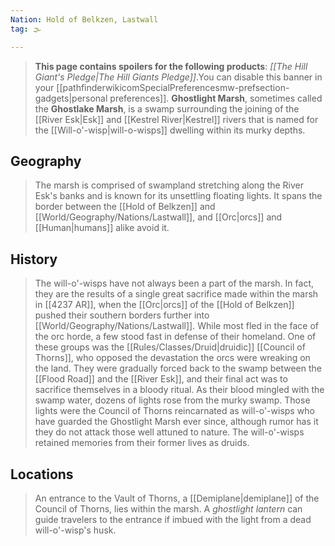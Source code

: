 ```yaml
---
Nation: Hold of Belkzen, Lastwall
tag: 🌫️

---
```

> **This page contains spoilers for the following products**: *[[The Hill Giant's Pledge|The Hill Giants Pledge]]*.You can disable this banner in your [[pathfinderwikicomSpecialPreferencesmw-prefsection-gadgets|personal preferences]].
> **Ghostlight Marsh**, sometimes called the **Ghostlake Marsh**, is a swamp surrounding the joining of the [[River Esk|Esk]] and [[Kestrel River|Kestrel]] rivers that is named for the [[Will-o'-wisp|will-o-wisps]] dwelling within its murky depths.



## Geography

> The marsh is comprised of swampland stretching along the River Esk's banks and is known for its unsettling floating lights. It spans the border between the [[Hold of Belkzen]] and [[World/Geography/Nations/Lastwall]], and [[Orc|orcs]] and [[Human|humans]] alike avoid it.


## History

> The will-o'-wisps have not always been a part of the marsh. In fact, they are the results of a single great sacrifice made within the marsh in [[4237 AR]], when the [[Orc|orcs]] of the [[Hold of Belkzen]] pushed their southern borders further into [[World/Geography/Nations/Lastwall]]. While most fled in the face of the orc horde, a few stood fast in defense of their homeland. One of these groups was the [[Rules/Classes/Druid|druidic]] [[Council of Thorns]], who opposed the devastation the orcs were wreaking on the land.
> They were gradually forced back to the swamp between the [[Flood Road]] and the [[River Esk]], and their final act was to sacrifice themselves in a bloody ritual. As their blood mingled with the swamp water, dozens of lights rose from the murky swamp. Those lights were the Council of Thorns reincarnated as will-o'-wisps who have guarded the Ghostlight Marsh ever since, although rumor has it they do not attack those well attuned to nature. The will-o'-wisps retained memories from their former lives as druids.


## Locations

> An entrance to the Vault of Thorns, a [[Demiplane|demiplane]] of the Council of Thorns, lies within the marsh. A *ghostlight lantern* can guide travelers to the entrance if imbued with the light from a dead will-o'-wisp's husk.









